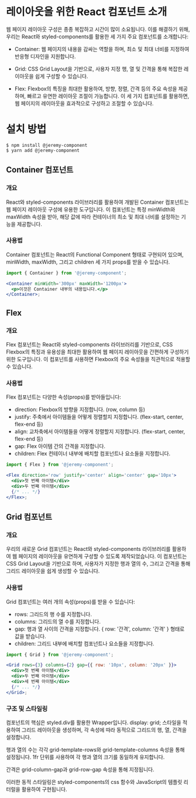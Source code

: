 <br/>

# 레이아웃을 위한 React 컴포넌트 소개

웹 페이지 레이아웃 구성은 종종 복잡하고 시간이 많이 소요됩니다. 이를 해결하기 위해, 우리는 React와 styled-components를 활용한 세 가지 주요 컴포넌트를 소개합니다:

- Container: 웹 페이지의 내용을 감싸는 역할을 하며, 최소 및 최대 너비를 지정하여 반응형 디자인을 지원합니다.

- Grid: CSS Grid Layout을 기반으로, 사용자 지정 행, 열 및 간격을 통해 복잡한 레이아웃을 쉽게 구성할 수 있습니다.

- Flex: Flexbox의 특징을 최대한 활용하여, 방향, 정렬, 간격 등의 주요 속성을 제공하며, 빠르고 유연한 레이아웃 조절이 가능합니다.
  이 세 가지 컴포넌트를 활용하면, 웹 페이지의 레이아웃을 효과적으로 구성하고 조절할 수 있습니다.

# 설치 방법

```
$ npm install @jeremy-component
$ yarn add @jeremy-component
```

## Container 컴포넌트

### 개요

React와 styled-components 라이브러리를 활용하여 개발된 Container 컴포넌트는 웹 페이지 레이아웃 구성에 유용한 도구입니다. 이 컴포넌트는 특정 minWidth와 maxWidth 속성을 받아, 해당 값에 따라 컨테이너의 최소 및 최대 너비를 설정하는 기능을 제공합니다.

### 사용법

Container 컴포넌트는 React의 Functional Component 형태로 구현되어 있으며, minWidth, maxWidth, 그리고 children 세 가지 props를 받을 수 있습니다.

```jsx
import { Container } from '@jeremy-component';

<Container minWidth='300px' maxWidth='1200px'>
  <p>이것은 Container 내부의 내용입니다.</p>
</Container>;
```

## Flex

### 개요

Flex 컴포넌트는 React와 styled-components 라이브러리를 기반으로, CSS Flexbox의 특징과 유용성을 최대한 활용하여 웹 페이지 레이아웃을 간편하게 구성하기 위한 도구입니다. 이 컴포넌트를 사용하면 Flexbox의 주요 속성들을 직관적으로 적용할 수 있습니다.

### 사용법

Flex 컴포넌트는 다양한 속성(props)를 받아들입니다:

- direction: Flexbox의 방향을 지정합니다. (row, column 등)
- justify: 주축에서 아이템들을 어떻게 정렬할지 지정합니다. (flex-start, center, flex-end 등)
- align: 교차축에서 아이템들을 어떻게 정렬할지 지정합니다. (flex-start, center, flex-end 등)
- gap: Flex 아이템 간의 간격을 지정합니다.
- children: Flex 컨테이너 내부에 배치할 컴포넌트나 요소들을 지정합니다.

```jsx
import { Flex } from '@jeremy-component';

<Flex direction='row' justify='center' align='center' gap='10px'>
  <div>첫 번째 아이템</div>
  <div>두 번째 아이템</div>
  {/* ... */}
</Flex>;
```

## Grid 컴포넌트

### 개요

우리의 새로운 Grid 컴포넌트는 React와 styled-components 라이브러리를 활용하여 웹 페이지의 레이아웃을 유연하게 구성할 수 있도록 제작되었습니다. 이 컴포넌트는 CSS Grid Layout을 기반으로 하며, 사용자가 지정한 행과 열의 수, 그리고 간격을 통해 그리드 레이아웃을 쉽게 생성할 수 있습니다.

### 사용법

Grid 컴포넌트는 여러 개의 속성(props)를 받을 수 있습니다:

- rows: 그리드의 행 수를 지정합니다.
- columns: 그리드의 열 수를 지정합니다.
- gap: 행과 열 사이의 간격을 지정합니다. { row: '간격', column: '간격' } 형태로 값을 받습니다.
- children: 그리드 내부에 배치할 컴포넌트나 요소들을 지정합니다.

```jsx
import { Grid } from '@jeremy-component';

<Grid rows={3} columns={2} gap={{ row: '10px', column: '20px' }}>
  <div>첫 번째 아이템</div>
  <div>두 번째 아이템</div>
  <div>세 번째 아이템</div>
  {/* ... */}
</Grid>;
```

### 구조 및 스타일링

컴포넌트의 핵심은 styled.div를 활용한 Wrapper입니다. display: grid; 스타일을 적용하여 그리드 레이아웃을 생성하며, 각 속성에 따라 동적으로 그리드의 행, 열, 간격을 설정합니다.

행과 열의 수는 각각 grid-template-rows와 grid-template-columns 속성을 통해 설정됩니다. 1fr 단위를 사용하여 각 행과 열의 크기를 동일하게 유지합니다.

간격은 grid-column-gap과 grid-row-gap 속성을 통해 지정됩니다.

이러한 동적 스타일링은 styled-components의 css 함수와 JavaScript의 템플릿 리터럴을 활용하여 구현됩니다.
